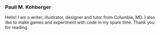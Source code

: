 ### Pauli M. Kohberger

Hello! I am a writer, illustrator, designer and tutor from Columbia, MD. I also like to make games and experiment with code in my spare time. Thank you for reading.

